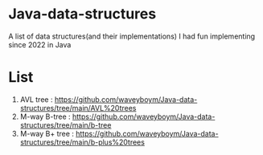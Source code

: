 # Java-data-structures
A list of data structures(and their implementations) I had fun implementing since 2022 in Java

# List
1. AVL tree : https://github.com/waveyboym/Java-data-structures/tree/main/AVL%20trees
2. M-way B-tree : https://github.com/waveyboym/Java-data-structures/tree/main/b-tree
3. M-way B+ tree : https://github.com/waveyboym/Java-data-structures/tree/main/b-plus%20trees
